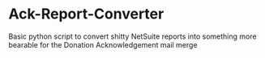 # Ack-Report-Converter
Basic python script to convert shitty NetSuite reports into something more bearable for the Donation Acknowledgement mail merge
